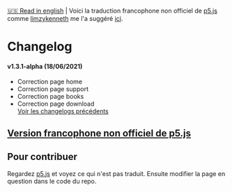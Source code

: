 [🇺🇸 Read in english](https://github.com/LEMIBANDDEXARI/p5js-unofficial-french-translation/blob/main/READMEus.md) | Voici la traduction francophone non officiel de [p5.js](https://p5js.org) comme [limzykenneth](https://github.com/limzykenneth) me l'a suggéré [ici](https://github.com/processing/p5.js/issues/5180).
# Changelog
#### v1.3.1-alpha (18/06/2021)
* Correction page home
* Correction page support
* Correction page books
* Correction page download  
[Voir les changelogs précédents](https://github.com/LEMIBANDDEXARI/p5js-unofficial-french-translation/blob/main/changelog.md)

## [Version francophone non officiel de p5.js](https://p5js-unofficial-french-translation.vercel.app)

## Pour contribuer
Regardez [p5.js](https://p5js-unofficial-french-translation.vercel.app) et voyez ce qui n'est pas traduit.
Ensuite modifier la page en question dans le code du repo.